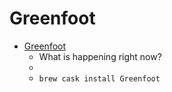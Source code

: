 # Greenfoot
- [Greenfoot](https://www.greenfoot.org/home)
  -  What is happening right now?
  - 
  - `brew cask install Greenfoot`
